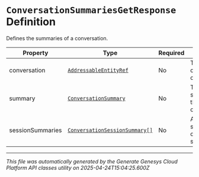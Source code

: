 # `ConversationSummariesGetResponse` Definition

Defines the summaries of a conversation.

| Property | Type | Required | Description |
|----------|------|----------|-------------|
| conversation | [`AddressableEntityRef`](addressableentityref-definition.md) | No | The conversation object. |
| summary | [`ConversationSummary`](conversationsummary-definition.md) | No | The summary of the conversation. |
| sessionSummaries | [`ConversationSessionSummary[]`](conversationsessionsummary-definition.md) | No | All the summaries of the session. |

---

*This file was automatically generated by the Generate Genesys Cloud Platform API classes utility on 2025-04-24T15:04:25.600Z*